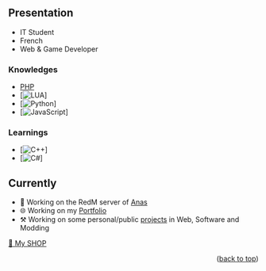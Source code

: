 <a name="readme-top"></a>

## Presentation
- IT Student
- French
- Web & Game Developer

### Knowledges
* [PHP]
* [![LUA][LUA]]
* [![Python][Python]]
* [![JavaScript][JavaScript]]

### Learnings
* [![C++][C++]]
* [![C#][C#]]

## Currently
<!-- TABLE OF CONTENTS -->
- 🤠 Working on the RedM server of <a href="https://www.youtube.com/@Anas54">Anas</a>
- 🌐 Working on my <a href="https://">Portfolio</a>
- ⚒️ Working on some personal/public <a href="https://">projects</a> in Web, Software and Modding

<a href="https://aide-serveur.fr/ressources/authors/sarbatore.157936/">🛒 My SHOP</a>

<p align="right">(<a href="#readme-top">back to top</a>)</p>

<!-- MARKDOWN LINKS & IMAGES -->
[PHP]: https://img.shields.io/badge/PHP-000000?style=for-the-badge&logo=php&logoColor=051E8B
[LUA]: https://img.shields.io/badge/LUA-000000?style=for-the-badge&logo=lua&logoColor=051E8B
[Python]: https://img.shields.io/badge/Python-000000?style=for-the-badge&logo=python&logoColor=035DC5
[JavaScript]: https://img.shields.io/badge/JavaScript-000000?style=for-the-badge&logo=javascript&logoColor=FFE300
[C++]: https://img.shields.io/badge/C++-000000?style=for-the-badge&logo=c%2B%2B&logoColor=035DC5
[C#]: https://img.shields.io/badge/CSharp-000000?style=for-the-badge&logo=csharp&logoColor=713A8F